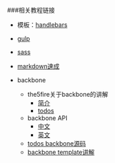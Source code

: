 ###相关教程链接
* 模板：[handlebars](http://www.cnblogs.com/iyangyuan/archive/2013/12/12/3471227.html)  

* [gulp](http://www.gulpjs.com.cn/)  

* [sass](http://www.ruanyifeng.com/blog/2012/06/sass.html)  

* [markdown速成](http://www.jianshu.com/p/1e402922ee32/)    

* backbone
    * the5fire关于backbone的讲解
      * [简介](http://www.the5fire.com/tag/backbone/)
      * [todos](http://www.the5fire.com/7-backbone-todos-1.html)
    * backbone API
      * [中文](http://www.css88.com/doc/backbone/#FAQ-tim-toady)
      * [英文](http://backbonejs.org/#View)
    * [todos backbone源码](https://github.com/jashkenas/backbone/blob/master/examples/todos/index.html)
    * [backbone template讲解](http://www.2ality.com/2012/06/underscore-templates.html)
